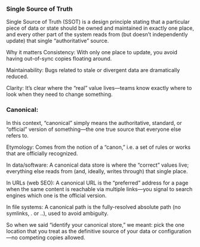 ### Single Source of Truth
Single Source of Truth (SSOT) is a design principle stating that a particular piece of data or state should be owned and maintained in exactly one place, and every other part of the system reads from (but doesn’t independently update) that single “authoritative” source.

Why it matters
Consistency: With only one place to update, you avoid having out-of-sync copies floating around.

Maintainability: Bugs related to stale or divergent data are dramatically reduced.

Clarity: It’s clear where the “real” value lives—teams know exactly where to look when they need to change something.


### Canonical:

In this context, “canonical” simply means the authoritative, standard, or “official” version of something—the one true source that everyone else refers to.

Etymology: Comes from the notion of a “canon,” i.e. a set of rules or works that are officially recognized.

In data/software: A canonical data store is where the “correct” values live; everything else reads from (and, ideally, writes through) that single place.

In URLs (web SEO): A canonical URL is the “preferred” address for a page when the same content is reachable via multiple links—you signal to search engines which one is the official version.

In file systems: A canonical path is the fully-resolved absolute path (no symlinks, . or ..), used to avoid ambiguity.

So when we said “identify your canonical store,” we meant: pick the one location that you treat as the definitive source of your data or configuration—no competing copies allowed.
